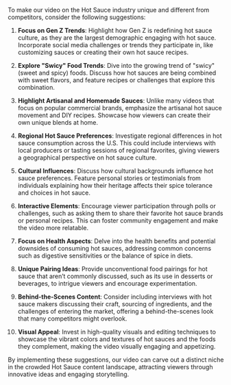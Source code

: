 To make our video on the Hot Sauce industry unique and different from competitors, consider the following suggestions:

1. **Focus on Gen Z Trends**: Highlight how Gen Z is redefining hot sauce culture, as they are the largest demographic engaging with hot sauce. Incorporate social media challenges or trends they participate in, like customizing sauces or creating their own hot sauce recipes.

2. **Explore "Swicy" Food Trends**: Dive into the growing trend of "swicy" (sweet and spicy) foods. Discuss how hot sauces are being combined with sweet flavors, and feature recipes or challenges that explore this combination.

3. **Highlight Artisanal and Homemade Sauces**: Unlike many videos that focus on popular commercial brands, emphasize the artisanal hot sauce movement and DIY recipes. Showcase how viewers can create their own unique blends at home.

4. **Regional Hot Sauce Preferences**: Investigate regional differences in hot sauce consumption across the U.S. This could include interviews with local producers or tasting sessions of regional favorites, giving viewers a geographical perspective on hot sauce culture.

5. **Cultural Influences**: Discuss how cultural backgrounds influence hot sauce preferences. Feature personal stories or testimonials from individuals explaining how their heritage affects their spice tolerance and choices in hot sauce.

6. **Interactive Elements**: Encourage viewer participation through polls or challenges, such as asking them to share their favorite hot sauce brands or personal recipes. This can foster community engagement and make the video more relatable.

7. **Focus on Health Aspects**: Delve into the health benefits and potential downsides of consuming hot sauces, addressing common concerns such as digestive sensitivities or the balance of spice in diets.

8. **Unique Pairing Ideas**: Provide unconventional food pairings for hot sauce that aren’t commonly discussed, such as its use in desserts or beverages, to intrigue viewers and encourage experimentation.

9. **Behind-the-Scenes Content**: Consider including interviews with hot sauce makers discussing their craft, sourcing of ingredients, and the challenges of entering the market, offering a behind-the-scenes look that many competitors might overlook.

10. **Visual Appeal**: Invest in high-quality visuals and editing techniques to showcase the vibrant colors and textures of hot sauces and the foods they complement, making the video visually engaging and appetizing.

By implementing these suggestions, our video can carve out a distinct niche in the crowded Hot Sauce content landscape, attracting viewers through innovative ideas and engaging storytelling.